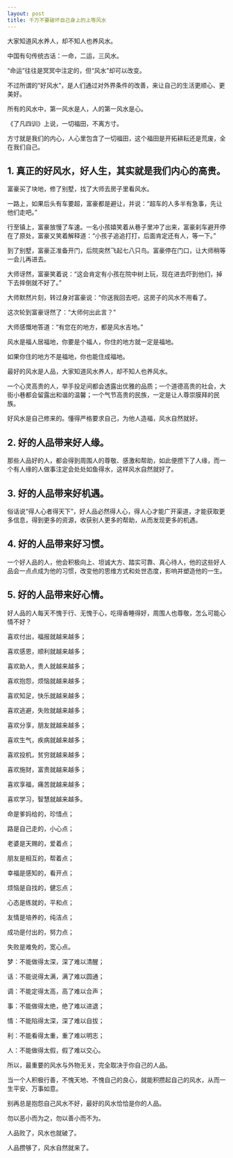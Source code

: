 ```yaml
---
layout: post
title: 千万不要破坏自己身上的上等风水
---
```


大家知道风水养人，却不知人也养风水。

中国有句传统古话：一命，二运，三风水。

“命运”往往是冥冥中注定的，但“风水”却可以改变。

不过所谓的“好风水”，是人们通过对外界条件的改善，来让自己的生活更顺心、更美好。

所有的风水中，第一风水是人，人的第一风水是心。

《了凡四训》上说，一切福田，不离方寸。

方寸就是我们的内心，人心里包含了一切福田，这个福田是开拓耕耘还是荒废，全在我们自己。


## 1. 真正的好风水，好人生，其实就是我们内心的高贵。

富豪买了块地，修了别墅，找了大师去房子里看风水。

一路上，如果后头有车要超，富豪都是避让，并说：“超车的人多半有急事，先让他们走吧。”

行至镇上，富豪放慢了车速。一名小孩嬉笑着从巷子里冲了出来，富豪刹车避开停在了原处，富豪又笑着解释道：“小孩子追追打打，后面肯定还有人，等一下。”

到了别墅，富豪正准备开门，后院突然飞起七八只鸟。富豪停在门口，让大师稍等一会儿再进去。

大师讶然，富豪笑着说：“这会肯定有小孩在院中树上玩，现在进去吓到他们，掉下去摔倒就不好了。”

大师默然片刻，转过身对富豪说：“你送我回去吧，这房子的风水不用看了。

这次轮到富豪讶然了：“大师何出此言？”

大师感慨地答道：“有您在的地方，都是风水吉地。”

风水是福人居福地，你要是个福人，你住的地方就一定是福地。

如果你住的地方不是福地，你也能住成福地。

最好的风水是人品，大家知道风水养人，却不知人也养风水。

一个心灵高贵的人，举手投足间都会透露出优雅的品质；一个道德高贵的社会，大街小巷都会留露出和谐的温馨；一个气节高贵的民族，一定是让人尊崇膜拜的民族。

好风水是自己修来的。懂得严格要求自己，为他人造福，风水自然就好。


## 2. 好的人品带来好人缘。

那些人品好的人，都会得到周围人的尊敬、感激和帮助，如此便攒下了人缘，而一个有人缘的人做事注定会处处如鱼得水，这样风水自然就好了。


## 3. 好的人品带来好机遇。

俗话说“得人心者得天下”，好人品必然得人心，得人心才能广开渠道，才能获取更多信息，得到更多的资源，收获别人更多的帮助，从而发现更多的机遇。

## 4. 好的人品带来好习惯。

一个好人品的人，他会积极向上、坦诚大方、踏实可靠、真心待人，他的这些好人品会一点点成为他的习惯，改变他的思维方式和处世态度，影响并塑造他的一生。

## 5. 好的人品带来好心情。

好人品的人每天不愧于行、无愧于心，吃得香睡得好，周围人也尊敬，怎么可能心情不好？

喜欢付出，福报就越来越多；

喜欢感恩，顺利就越来越多；

喜欢助人，贵人就越来越多；

喜欢抱怨，烦恼就越来越多；

喜欢知足，快乐就越来越多；

喜欢逃避，失败就越来越多；

喜欢分享，朋友就越来越多；

喜欢生气，疾病就越来越多；

喜欢投机，贫穷就越来越多；

喜欢施财，富贵就越来越多；

喜欢享福，痛苦就越来越多；

喜欢学习，智慧就越来越多。

命是爹妈给的，珍惜点；

路是自己走的，小心点；

老婆是天赐的，爱着点；

朋友是相互的，帮着点；

幸福是感知的，看开点；

烦恼是自找的，健忘点；

心态是练就的，平和点；

友情是培养的，纯洁点；

成功是付出的，努力点；

失败是难免的，宽心点。

梦：不能做得太深，深了难以清醒；

话：不能说得太满，满了难以圆通；

调：不能定得太高，高了难以合声；

事：不能做得太绝，绝了难以进退；

情：不能陷得太深，深了难以自拔；

利：不能看得太重，重了难以明志；

人：不能做得太假，假了难以交心。

所以，最重要的风水与外物无关，完全取决于你自己的人品。

当一个人积极行善，不愧天地、不愧自己的良心，就能积攒起自己的风水，从而一生平安、万事如意。

别再总是抱怨自己风水不好，最好的风水恰恰是你的人品。

勿以恶小而为之，勿以善小而不为。

人品败了，风水也就破了。

人品攒够了，风水自然就来了。


